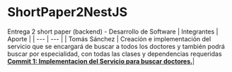 # ShortPaper2NestJS
Entrega 2 short paper (backend) - Desarrollo de Software
| Integrantes | Aporte |
| --- | --- |
| Tomás Sánchez | Creación e implementación del servicio que se encargará de buscar a todos los doctores y también podrá buscar por especialidad, con todas las clases y dependencias requeridas [**Commit 1: Implementacion del Servicio para buscar doctores.**](https://github.com/TESAX15/ShortPaper2NestJS/commit/771c01333f87a2687bbcf8512823fe685952b934)|
